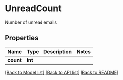 # UnreadCount

Number of unread emails
## Properties
Name | Type | Description | Notes
------------ | ------------- | ------------- | -------------
**count** | **int** |  | 

[[Back to Model list]](../README#documentation-for-models) [[Back to API list]](../README#documentation-for-api-endpoints) [[Back to README]](../README)


